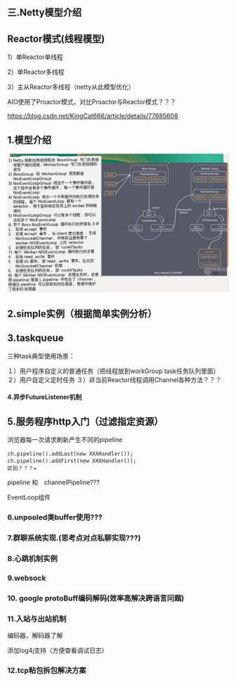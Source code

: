 ## 三.Netty模型介绍

## Reactor模式(线程模型)

1）单Reactor单线程

2）单Reactor多线程

3）主从Reactor多线程（netty从此模型优化）

AIO使用了Proactor模式，对比Proactor与Reactor模式？？？

https://blog.csdn.net/KingCat666/article/details/77685608

## 1.模型介绍

![](img/netty-3.1.png)

## 2.simple实例（根据简单实例分析）

## 3.taskqueue

三种task典型使用场景：

１）用户程序自定义的普通任务（把线程放到workGroup task任务队列里面）
２）用户自定义定时任务
３）非当前Reactor线程调用Channel各种方法？？？

#### 4.异步FutureListener机制

## 5.服务程序http入门（过滤指定资源）

浏览器每一次请求刷新产生不同的pipeline

```
ch.pipeline().addLast(new XXXHandler());
ch.pipeline().addFirst(new XXXHandler());
区别？？？=
```

pipeline 和　channelPipeline???

EventLoop组件

### 6.unpooled类buffer使用???

### 7.群聊系统实现.(思考点对点私聊实现???)

### 8.心跳机制实例

### 9.websock

### 10. google protoBuff编码解码(效率高解决跨语言问题)

### 11.入站与出站机制

编码器，解码器了解

添加log4j支持（方便查看调试日志）

### 12.tcp粘包拆包解决方案



